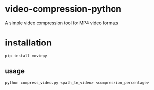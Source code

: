 # video-compression-python
 A simple video compression tool for MP4 video formats

# installation
```
pip install moviepy
```
 
## usage
```
python compress_video.py <path_to_video> <compression_percentage>
```